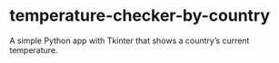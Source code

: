 # temperature-checker-by-country
A simple Python app with Tkinter that shows a country’s current temperature.
